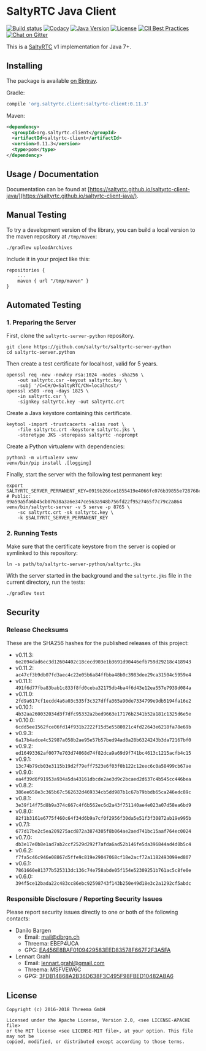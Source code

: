 # SaltyRTC Java Client

[![Build status](https://circleci.com/gh/saltyrtc/saltyrtc-client-java.svg?style=shield&circle-token=:circle-token)](https://circleci.com/gh/saltyrtc/saltyrtc-client-java)
[![Codacy](https://img.shields.io/codacy/grade/d322a8e504ef4461b4cd2a2b17d0fa2b/master.svg)](https://www.codacy.com/app/saltyrtc/saltyrtc-client-java/dashboard)
[![Java Version](https://img.shields.io/badge/java-7%2B-orange.svg)](https://github.com/saltyrtc/saltyrtc-client-java)
[![License](https://img.shields.io/badge/license-MIT%20%2F%20Apache%202.0-blue.svg)](https://github.com/saltyrtc/saltyrtc-client-java)
[![CII Best Practices](https://bestpractices.coreinfrastructure.org/projects/535/badge)](https://bestpractices.coreinfrastructure.org/projects/535)
[![Chat on Gitter](https://badges.gitter.im/saltyrtc/Lobby.svg)](https://gitter.im/saltyrtc/Lobby)

This is a [SaltyRTC](https://github.com/saltyrtc/saltyrtc-meta) v1
implementation for Java 7+.

## Installing

The package is available [on Bintray](https://bintray.com/saltyrtc/maven/saltyrtc-client/).

Gradle:

```groovy
compile 'org.saltyrtc.client:saltyrtc-client:0.11.3'
```

Maven:

```xml
<dependency>
  <groupId>org.saltyrtc.client</groupId>
  <artifactId>saltyrtc-client</artifactId>
  <version>0.11.3</version>
  <type>pom</type>
</dependency>
```

## Usage / Documentation

Documentation can be found at
[https://saltyrtc.github.io/saltyrtc-client-java/](https://saltyrtc.github.io/saltyrtc-client-java/).

## Manual Testing

To try a development version of the library, you can build a local version to
the maven repository at `/tmp/maven`:

    ./gradlew uploadArchives

Include it in your project like this:

    repositories {
        ...
        maven { url "/tmp/maven" }
    }

## Automated Testing

### 1. Preparing the Server

First, clone the `saltyrtc-server-python` repository.

    git clone https://github.com/saltyrtc/saltyrtc-server-python
    cd saltyrtc-server.python

Then create a test certificate for localhost, valid for 5 years.

    openssl req -new -newkey rsa:1024 -nodes -sha256 \
        -out saltyrtc.csr -keyout saltyrtc.key \
        -subj '/C=CH/O=SaltyRTC/CN=localhost/'
    openssl x509 -req -days 1825 \
        -in saltyrtc.csr \
        -signkey saltyrtc.key -out saltyrtc.crt

Create a Java keystore containing this certificate.

    keytool -import -trustcacerts -alias root \
        -file saltyrtc.crt -keystore saltyrtc.jks \
        -storetype JKS -storepass saltyrtc -noprompt

Create a Python virtualenv with dependencies:

    python3 -m virtualenv venv
    venv/bin/pip install .[logging]

Finally, start the server with the following test permanent key:

    export SALTYRTC_SERVER_PERMANENT_KEY=0919b266ce1855419e4066fc076b39855e728768e3afa773105edd2e37037c20 # Public: 09a59a5fa6b45cb07638a3a6e347ce563a948b756fd22f9527465f7c79c2a864
    venv/bin/saltyrtc-server -v 5 serve -p 8765 \
        -sc saltyrtc.crt -sk saltyrtc.key \
        -k $SALTYRTC_SERVER_PERMANENT_KEY

### 2. Running Tests

Make sure that the certificate keystore from the server is copied or symlinked
to this repository:

    ln -s path/to/saltyrtc-server-python/saltyrtc.jks

With the server started in the background and the `saltyrtc.jks` file in the
current directory, run the tests:

    ./gradlew test


## Security

### Release Checksums

These are the SHA256 hashes for the published releases of this project:

- v0.11.3: `6e2094dad6ec3d12604402c18cecd903e1b3691d90446efb759d29218c418943`
- v0.11.2: `ac47cf3b9db07fd3aec4c22e05b6a84ffbba48b0c3983dee29ca31504c5959e4`
- v0.11.1: `491f6d77fba83bab1c833f8fd0ceba32175db4ba4f6d43e12ea557e7939d084a`
- v0.11.0: `2fd9a617cf1ecdd4a6a03c535f3c327dffa365a90de7334799e9db5194fa16e2`
- v0.10.1: `4b32aa260032034d3f7dfc95332a2bed9663e17176b2341b52a181c1325d6e5e`
- v0.10.0: `6cdd5ee1562fce06fd14f931b2222f15d5e5580021c4fd22643e6218fa78e69b`
- v0.9.3: `6a17b4adce4c52987a058b2ae95e57b57bed94ad8a28b6324243b3da72167bf0`
- v0.9.2: `ed16493362af0077e703d74068d74f82dca9a69d9f741bc4613c1215acfb4c15`
- v0.9.1: `13c74b79cb03e3115b19d2f79eff7523e6f03f0b122c12eec6c0a58499cb67ae`
- v0.9.0: `ea4f39d6f91953a934a5da43161dbcde2ae3d9c2bcaed2d637c4b545cc446bea`
- v0.8.2: `386ee658e3c365b67c562632d469334cb5dd987b1c67b79bbdb65ca246edc89c`
- v0.8.1: `3e39f14f75d8b9a374c667c4f6b562ec6d2a43f751140ae4e023a07d58ea6bd9`
- v0.8.0: `82f1b3161e6775f460c64f34d6b9a7cf0f2956f30da5e51f3f30872ab19e995b`
- v0.7.1: `677d17be2c5ea209275acd872a3874305f8b064ae2aed741bc15aaf764ec0024`
- v0.7.0: `db3e17e0b8e1ad7ab2ccf2529d292f7afda6ad52b146fe5da396844ad4d0b5c4`
- v0.6.2: `f7fa5c46c946e08867d5ffe9c819e29047068cf18e2acf72a1182493099ed807`
- v0.6.1: `7861660e81377b525313dc136c74e758abde05f154e52309251b761ac5c8fe0e`
- v0.6.0: `394f5ce12bada22c483cc86ebc92598743f143b250e49d18e3c2a1292cf5abdc`

### Responsible Disclosure / Reporting Security Issues

Please report security issues directly to one or both of the following contacts:

- Danilo Bargen
    - Email: mail@dbrgn.ch
    - Threema: EBEP4UCA
    - GPG: [EA456E8BAF0109429583EED83578F667F2F3A5FA][keybase-dbrgn]
- Lennart Grahl
    - Email: lennart.grahl@gmail.com
    - Threema: MSFVEW6C
    - GPG: [3FDB14868A2B36D638F3C495F98FBED10482ABA6][keybase-lgrahl]

[keybase-dbrgn]: https://keybase.io/dbrgn
[keybase-lgrahl]: https://keybase.io/lgrahl


## License

    Copyright (c) 2016-2018 Threema GmbH

    Licensed under the Apache License, Version 2.0, <see LICENSE-APACHE file>
    or the MIT license <see LICENSE-MIT file>, at your option. This file may not be
    copied, modified, or distributed except according to those terms.
